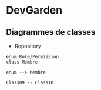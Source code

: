 # DevGarden

## Diagrammes de classes

- Repository

```plantuml
enum Role/Permission
class Membre

enum --> Membre

Class09 -- Class10
```